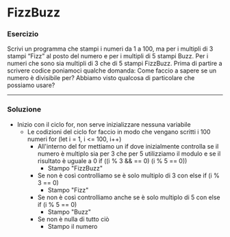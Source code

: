# FizzBuzz

### Esercizio 

Scrivi un programma che stampi i numeri da 1 a 100,
ma per i multipli di 3 stampi “Fizz” al posto del numero e per i multipli di 5 stampi Buzz.
Per i numeri che sono sia multipli di 3 che di 5 stampi FizzBuzz.
Prima di partire a scrivere codice poniamoci qualche domanda:
Come faccio a sapere se un numero è divisibile per?
Abbiamo visto qualcosa di particolare che possiamo usare?

---

### Soluzione

- Inizio con il ciclo for, non serve inizializzare nessuna variabile
    - Le codizioni del ciclo for faccio in modo che vengano scritti i 100 numeri for (let i = 1, i <= 100, i++)
        - All'interno del for mettiamo un if dove inizialmente controlla se il numero è multiplo sia per 3 che per 5 utilizziamo il modulo e se il risultato è uguale a 0 if ((i % 3 && == 0) (i % 5 == 0))
            - Stampo "FizzBuzz"
        - Se non è così controlliamo se è solo multiplo di 3 con else if (i % 3 == 0)
            - Stampo "Fizz"
        - Se non è così controlliamo anche se è solo multiplo di 5 con else if (i % 5 == 0)
            - Stampo "Buzz"
        - Se non è nulla di tutto ciò
            - Stampo il numero